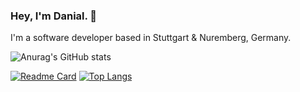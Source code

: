 ### Hey, I'm Danial. 👋

I'm a software developer based in Stuttgart & Nuremberg, Germany. 

![Anurag's GitHub stats](https://github-readme-stats.vercel.app/api?username=danialeshete&theme=radical&show_icons=true)

[![Readme Card](https://github-readme-stats.vercel.app/api/pin/?username=danialeshete&theme=radical&show_icons=true&repo=thesis-brainmap)](https://github.com/anuraghazra/github-readme-stats)
[![Top Langs](https://github-readme-stats.vercel.app/api/top-langs/?username=danialeshete&theme=radical&show_icons=true&langs_count=8&hide=css)](https://github.com/anuraghazra/github-readme-stats)






<!--
**danialeshete/danialeshete** is a ✨ _special_ ✨ repository because its `README.md` (this file) appears on your GitHub profile.

Here are some ideas to get you started:

- 🔭 I’m currently working on ...
- 🌱 I’m currently learning ...
- 👯 I’m looking to collaborate on ...
- 🤔 I’m looking for help with ...
- 💬 Ask me about ...
- 📫 How to reach me: ...
- 😄 Pronouns: ...
- ⚡ Fun fact: ...
-->
